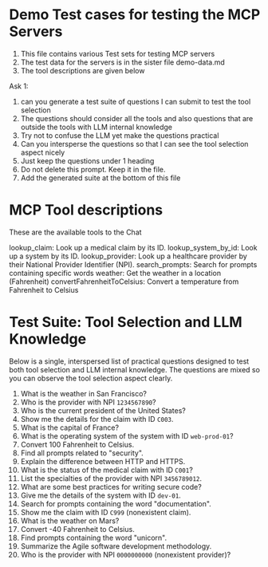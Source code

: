 <!-- ********************* -->
# Demo Test cases for testing the MCP Servers 
<!-- ********************* -->


1. This file contains various Test sets for testing MCP servers
2. The test data for the servers is in the sister file demo-data.md
3. The tool descriptions are given below

Ask 1:

1. can you generate a test suite of questions I can submit to test the tool selection
2. The questions should consider all the tools and also questions that are outside the tools with LLM internal knowledge
3. Try not to confuse the LLM yet make the questions practical
4. Can you intersperse the questions so that I can see the tool selection aspect nicely
5. Just keep the questions under 1 heading
6. Do not delete this prompt. Keep it in the file.
7. Add the generated suite at the bottom of this file

<!-- ********************* -->
# MCP Tool descriptions
<!-- ********************* -->

These are the available tools to the Chat

lookup_claim: Look up a medical claim by its ID.
lookup_system_by_id: Look up a system by its ID.
lookup_provider: Look up a healthcare provider by their National Provider Identifier (NPI).
search_prompts: Search for prompts containing specific words
weather: Get the weather in a location (Fahrenheit)
convertFahrenheitToCelsius: Convert a temperature from Fahrenheit to Celsius

<!-- ********************* -->
# Test Suite: Tool Selection and LLM Knowledge
<!-- ********************* -->

Below is a single, interspersed list of practical questions designed to test both tool selection and LLM internal knowledge. The questions are mixed so you can observe the tool selection aspect clearly.

1. What is the weather in San Francisco?
2. Who is the provider with NPI `1234567890`?
3. Who is the current president of the United States?
4. Show me the details for the claim with ID `C003`.
5. What is the capital of France?
6. What is the operating system of the system with ID `web-prod-01`?
7. Convert 100 Fahrenheit to Celsius.
8. Find all prompts related to "security".
9. Explain the difference between HTTP and HTTPS.
10. What is the status of the medical claim with ID `C001`?
11. List the specialties of the provider with NPI `3456789012`.
12. What are some best practices for writing secure code?
13. Give me the details of the system with ID `dev-01`.
14. Search for prompts containing the word "documentation".
15. Show me the claim with ID `C999` (nonexistent claim).
16. What is the weather on Mars?
17. Convert -40 Fahrenheit to Celsius.
18. Find prompts containing the word "unicorn".
19. Summarize the Agile software development methodology.
20. Who is the provider with NPI `0000000000` (nonexistent provider)?


